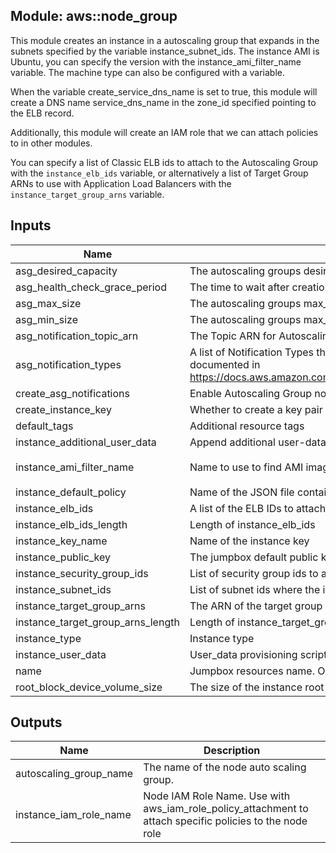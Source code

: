 ## Module: aws::node_group

This module creates an instance in a autoscaling group that expands
in the subnets specified by the variable instance_subnet_ids. The instance
AMI is Ubuntu, you can specify the version with the instance_ami_filter_name
variable. The machine type can also be configured with a variable.

When the variable create_service_dns_name is set to true, this module
will create a DNS name service_dns_name in the zone_id specified pointing
to the ELB record.

Additionally, this module will create an IAM role that we can attach
policies to in other modules.

You can specify a list of Classic ELB ids to attach to the Autoscaling Group
with the `instance_elb_ids` variable, or alternatively a list of Target Group ARNs
to use with Application Load Balancers with the `instance_target_group_arns` variable.

## Inputs

| Name | Description | Type | Default | Required |
|------|-------------|:----:|:-----:|:-----:|
| asg\_desired\_capacity | The autoscaling groups desired capacity | string | `"1"` | no |
| asg\_health\_check\_grace\_period | The time to wait after creation before checking the status of the instance | string | `"60"` | no |
| asg\_max\_size | The autoscaling groups max_size | string | `"1"` | no |
| asg\_min\_size | The autoscaling groups max_size | string | `"1"` | no |
| asg\_notification\_topic\_arn | The Topic ARN for Autoscaling Group notifications to be sent to | string | `""` | no |
| asg\_notification\_types | A list of Notification Types that trigger Autoscaling Group notifications. Acceptable values are documented in https://docs.aws.amazon.com/AutoScaling/latest/APIReference/API_NotificationConfiguration.html | list | `<list>` | no |
| create\_asg\_notifications | Enable Autoscaling Group notifications | string | `"true"` | no |
| create\_instance\_key | Whether to create a key pair for the instance launch configuration | string | `"false"` | no |
| default\_tags | Additional resource tags | map | `<map>` | no |
| instance\_additional\_user\_data | Append additional user-data script | string | `""` | no |
| instance\_ami\_filter\_name | Name to use to find AMI images for the instance | string | `"ubuntu/images/hvm-ssd/ubuntu-trusty-14.04-amd64-server-*"` | no |
| instance\_default\_policy | Name of the JSON file containing the default IAM role policy for the instance | string | `"default_policy.json"` | no |
| instance\_elb\_ids | A list of the ELB IDs to attach this ASG to | list | `<list>` | no |
| instance\_elb\_ids\_length | Length of instance_elb_ids | string | `"0"` | no |
| instance\_key\_name | Name of the instance key | string | `"govuk-infra"` | no |
| instance\_public\_key | The jumpbox default public key material | string | `""` | no |
| instance\_security\_group\_ids | List of security group ids to attach to the ASG | list | n/a | yes |
| instance\_subnet\_ids | List of subnet ids where the instance can be deployed | list | n/a | yes |
| instance\_target\_group\_arns | The ARN of the target group with which to register targets. | list | `<list>` | no |
| instance\_target\_group\_arns\_length | Length of instance_target_group_arns | string | `"0"` | no |
| instance\_type | Instance type | string | `"t2.micro"` | no |
| instance\_user\_data | User_data provisioning script (default user_data.sh in module directory) | string | `"user_data.sh"` | no |
| name | Jumpbox resources name. Only alphanumeric characters and hyphens allowed | string | n/a | yes |
| root\_block\_device\_volume\_size | The size of the instance root volume in gigabytes | string | `"20"` | no |

## Outputs

| Name | Description |
|------|-------------|
| autoscaling\_group\_name | The name of the node auto scaling group. |
| instance\_iam\_role\_name | Node IAM Role Name. Use with aws_iam_role_policy_attachment to attach specific policies to the node role |


